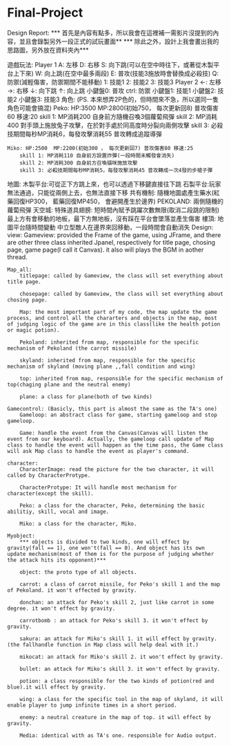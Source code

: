 # Final-Project

Design Report:
    *** 首先是內容有點多，所以我會在這裡補一需影片沒提到的內容，並且會錄製另外一段正式的試玩畫面**
    *** 除此之外，設計上我會畫出我的思路圖，另外放在資料夾內***

遊戲玩法:
    Player 1
         A: 左移
         D: 右移
         S: 向下跳(可以在空中時往下，或著從木製平台上下來)
         W: 向上跳(在空中最多兩段)
         E: 普攻(技能3施放時會替換成必殺技)
         Q: 防禦(減輕傷害，防禦期間不能移動)
         1: 技能1
         2: 技能2
         3: 技能3
    Player 2
         ←: 左移
         →: 右移
         ↓: 向下跳
         ↑: 向上跳
         小鍵盤0: 普攻
         ctrl: 防禦
         小鍵盤1: 技能1
         小鍵盤2: 技能2
         小鍵盤3: 技能3
角色:  (PS. 本來想弄2P色的，但時間來不急，所以選同一隻角色可能會搞混)
    Peko: HP:3500  MP:2800(初始750， 每次更新回8) 普攻傷害60 移速:20
        skill 1: MP消耗200 自身前方隨機召喚3個蘿蔔飛彈
        skill 2: MP消耗400 對手頭上施放兔子攻擊，在於對手處於同高度時分裂向兩側攻擊
        skill 3: 必殺技期間每秒MP消耗6，每發攻擊消耗55 普攻轉成追蹤導彈

    Miko: HP:2500  MP:2200(初始300 ， 每次更新回7) 普攻傷害80 移速:25
        skill 1: MP消耗110 自身前方設置炸彈(一段時間未觸發會消失)
        skill 2: MP消耗300 自身前方召喚貓咪施放攻擊
        skill 3: 必殺技期間每秒MP消耗5，每發攻擊消耗45 普攻轉成一次4發的步槍子彈
地圖:
    木製平台:可從正下方跳上來，也可以透過下移鍵直接往下跳
    石製平台:玩家無法通過，只能從兩側上去，也無法直接下移
    共有機制: 隨機地圖處產生藥水(紅藥回復HP300， 藍藥回復MP450， 會避開產生於邊界)
    PEKOLAND: 兩側隨機的蘿蔔飛彈
    天空城: 特殊道具翅膀: 短時間內賦予跳躍次數無限(取消二段跳的限制)
            最上方有會移動的地板，最下方無地板，沒有踩在平台會墜落並產生傷害
    樓頂: 地圖平台隨時間變動
          中立型敵人在邊界來回移動，一段時間會自動消失
Design:
    view:
        Gameview: provided the Frame of the game, using JFrame, and there are other three class inherited Jpanel, respectively for title page, chosing page, game page(I call it Canvas). 
        it also will plays the BGM in aother thread. 

    Map_all:
        titlepage: called by Gameview, the class will set everything about title page.

        chosepage: called by Gameview, the class will set everything about chosing page.

        Map: the most important part of my code, the map update the game process, and control all the chararters and objects in the map, most of judging logic of the game are in this class(like the health potion or magic potion).

        Pekoland: inherited from map, responsible for the specific mechanism of Pekoland (the carrot missile)

        skyland: inherited from map, responsible for the specific mechanism of skyland (moving plane ,,fall condition and wing)

        top: inherited from map, responsible for the specific mechanism of top(chaging plane and the neutral enemy)

        plane: a class for plane(both of two kinds)

    Gamecontrol: (Basicly, this part is almost the same as the TA's one)
        Gameloop: an abstract class for game, starting gameloop and stop gameloop.

        Game: handle the event from the Canvas(Canvas will listen the event from our keyboard). Actually, the gameloop call update of Map class to handle the event will happen as the time pass, the Game class will ask Map class to handle the event as player's command.

    character:
        CharacterImage: read the picture for the two character, it will called by CharacterProtype.

        CharacterProtype: It will handle most mechanism for character(except the skill).

        Peko: a class for the character, Peko, determining the basic abilitiy, skill, vocal and image.

        Miko: a class for the character, Miko.

    Myobject: 
        *** objects is divided to two kinds, one will effect by gravity(fall == 1), one won't(fall == 0). And object has its own update mechanism(most of them is for the purpose of judging whether the attack hits its opponent)***

        object: the proto type of all objects.

        carrot: a class of carrot missile, for Peko's skill 1 and the map of Pekoland. it won't effected by gravity.

        donchan: an attack for Peko's skill 2, just like carrot in some degree. it won't effect by gravity.

        carrotbomb : an attack for Peko's skill 3. it won't effect by gravity.

        sakura: an attack for Miko's skill 1. it will effect by gravity.(the fallhandle function in Map class will help deal with it.)

        mikocat: an attack for Miko's skill 2. it won't effect by gravity.

        bullet: an attack for Miko's skill 3. it won't effect by gravity.

        potion: a class responsible for the two kinds of potion(red and blue).it will effect by gravity.

        wing: a class for the specific tool in the map of skyland, it will enable player to jump infinite times in a short period.

        enemy: a neutral creature in the map of top. it will effect by gravity.

        Media: identical with as TA's one. responsible for Audio output.






